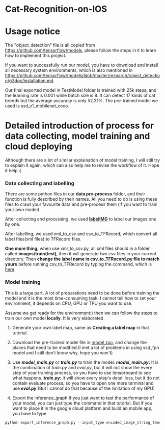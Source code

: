 # Cat-Recognition-on-IOS

# Usage notice
The "object_detection" file is all copied from https://github.com/tensorflow/models, please follow the steps in it to learn how to implement this project.

If you want to successfully run our model, you have to download and install all necessary system environments, which is also mentioned in https://github.com/tensorflow/models/blob/master/research/object_detection/g3doc/installation.md.

Our final exported model in TestModel folder is trained with 25k steps, and the learning rate is 0.001 while batch size is 8. It can detect 17 kinds of cat breeds but the average accuracy is only 52.31%. The pre-trained model we used is ssd_v1_mobilenet_coco.

# Detailed introduction of process for data collecting, model training and cloud deploying
Although there are a lot of similar explaination of model training, I will still try to explain it again, which can also help me to revise the workflow of it. Hope it help :)

### Data collecting and labelling
There are some python files in our **data pre-process** folder, and their function is fully described by their names.
All you need to do is using these files to crawl your favourite data and pre-process them (if you want to train your own model)

After collecting and processing, we used [**labelIMG**](https://github.com/tzutalin/labelImg) to label our images one by one.

After labelling, we used xml_to_csv and csv_to_TFRecord, which convert all label files(xml files) to TFRecord files.

**One more thing**, when use xml_to_csv.py, all xml files should in a folder called **images/train(test)**, then it will generate two csv files in your current directory.
Then **change the label name in csv_to_TFRecord.py file to match yours** before running csv_to_TFRecord by typing the command, which is [here](https://towardsdatascience.com/creating-your-own-object-detector-ad69dda69c85).

### Model training
This is a large part. A lot of preparations need to be done before training the model and it is the most time-consuming task.
I cannot tell how to set your environment, it depends on CPU, GPU or TPU you want to use.

Assume we get ready for the environment:) then we can follow the steps to train our own model **locally**. It is very elaborated.

1. Generate your own label map, same as **Creating a label map** in that tutorial.

2. Download the pre-trained model file in [model zoo](https://github.com/tensorflow/models/blob/master/research/object_detection/g3doc/detection_model_zoo.md), and change the places that need to be modified.(I met a lot of problems in using ssd_fpn model and I still don't know why, hope you won't)

3. Use **_model_main.py_** or **_train.py_** to train the model.
  **_model_main.py_:** It is the combination of _train.py_ and _eval.py_, but it will not show the every step of your training process, so you have to use tensorboard to see what happens.
  **_train.py_:** It will show every step's detail loss, but it do not contain evaluate process, so you have to open one more terminal and use **_eval.py_**.(But I cannot do that because of the limitation of my GPU)

4. Export the inference_graph
  If you just want to test the performance of your model, you can just type the command in that tutorial. But if you want to place it in the google cloud platform and build an mobile app, you have to type
  ```python
  python export_inference_graph.py --input_type encoded_image_string_tensor --pipeline_config_path YOUR_TRAINING_FOLDER/pipeline.config --trained_checkpoint_prefix YOUR_TRAINING_FOLDER/model.ckpt-XXXX --output_directory inference_graph/
  ```



